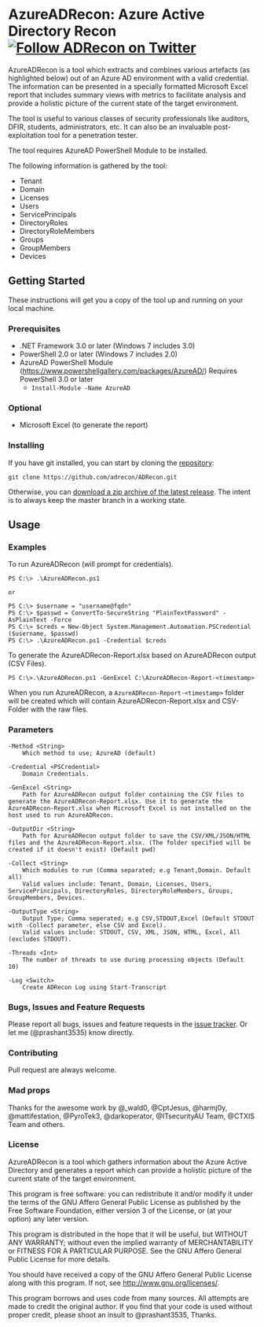 # AzureADRecon: Azure Active Directory Recon [![Follow ADRecon on Twitter](https://img.shields.io/twitter/follow/ad_recon.svg?style=social&label=Follow%20%40ad_recon)](https://twitter.com/intent/user?screen_name=ad_recon "Follow ADRecon on Twitter")

AzureADRecon is a tool which extracts and combines various artefacts (as highlighted below) out of an Azure AD environment with a valid credential. The information can be presented in a specially formatted Microsoft Excel report that includes summary views with metrics to facilitate analysis and provide a holistic picture of the current state of the target environment.

The tool is useful to various classes of security professionals like auditors, DFIR, students, administrators, etc. It can also be an invaluable post-exploitation tool for a penetration tester.

The tool requires AzureAD PowerShell Module to be installed.

The following information is gathered by the tool:

* Tenant
* Domain
* Licenses
* Users
* ServicePrincipals
* DirectoryRoles
* DirectoryRoleMembers
* Groups
* GroupMembers
* Devices

## Getting Started

These instructions will get you a copy of the tool up and running on your local machine.

### Prerequisites

* .NET Framework 3.0 or later (Windows 7 includes 3.0)
* PowerShell 2.0 or later (Windows 7 includes 2.0)
* AzureAD PowerShell Module (https://www.powershellgallery.com/packages/AzureAD/) Requires PowerShell 3.0 or later
    * `Install-Module -Name AzureAD`

### Optional

* Microsoft Excel (to generate the report)

### Installing

If you have git installed, you can start by cloning the [repository](https://github.com/adrecon/AzureADRecon/):

```
git clone https://github.com/adrecon/ADRecon.git
```

Otherwise, you can [download a zip archive of the latest release](https://github.com/adrecon/AzureADRecon/archive/master.zip). The intent is to always keep the master branch in a working state.

## Usage

### Examples

To run AzureADRecon (will prompt for credentials).

```
PS C:\> .\AzureADRecon.ps1

or

PS C:\> $username = "username@fqdn"
PS C:\> $passwd = ConvertTo-SecureString "PlainTextPassword" -AsPlainText -Force
PS C:\> $creds = New-Object System.Management.Automation.PSCredential ($username, $passwd)
PS C:\> .\AzureADRecon.ps1 -Credential $creds
```

To generate the AzureADRecon-Report.xlsx based on AzureADRecon output (CSV Files).

```
PS C:\>.\AzureADRecon.ps1 -GenExcel C:\AzureADRecon-Report-<timestamp>
```

When you run AzureADRecon, a `AzureADRecon-Report-<timestamp>` folder will be created which will contain AzureADRecon-Report.xlsx and CSV-Folder with the raw files.

### Parameters

```
-Method <String>
    Which method to use; AzureAD (default)

-Credential <PSCredential>
    Domain Credentials.

-GenExcel <String>
    Path for AzureADRecon output folder containing the CSV files to generate the AzureADRecon-Report.xlsx. Use it to generate the AzureADRecon-Report.xlsx when Microsoft Excel is not installed on the host used to run AzureADRecon.

-OutputDir <String>
    Path for AzureADRecon output folder to save the CSV/XML/JSON/HTML files and the AzureADRecon-Report.xlsx. (The folder specified will be created if it doesn't exist) (Default pwd)

-Collect <String>
    Which modules to run (Comma separated; e.g Tenant,Domain. Default all)
    Valid values include: Tenant, Domain, Licenses, Users, ServicePrincipals, DirectoryRoles, DirectoryRoleMembers, Groups, GroupMembers, Devices.

-OutputType <String>
    Output Type; Comma seperated; e.g CSV,STDOUT,Excel (Default STDOUT with -Collect parameter, else CSV and Excel).
    Valid values include: STDOUT, CSV, XML, JSON, HTML, Excel, All (excludes STDOUT).

-Threads <Int>
    The number of threads to use during processing objects (Default 10)

-Log <Switch>
    Create ADRecon Log using Start-Transcript
```

### Bugs, Issues and Feature Requests

Please report all bugs, issues and feature requests in the [issue tracker](https://github.com/adrecon/AzureADRecon/issues). Or let me (@prashant3535) know directly.

### Contributing

Pull request are always welcome.

### Mad props

Thanks for the awesome work by @_wald0, @CptJesus, @harmj0y, @mattifestation, @PyroTek3, @darkoperator, @ITsecurityAU Team, @CTXIS Team and others.

### License

AzureADRecon is a tool which gathers information about the Azure Active Directory and generates a report which can provide a holistic picture of the current state of the target environment.

This program is free software: you can redistribute it and/or modify it under the terms of the GNU Affero General Public License as published by the Free Software Foundation, either version 3 of the License, or (at your option) any later version.

This program is distributed in the hope that it will be useful, but WITHOUT ANY WARRANTY; without even the implied warranty of MERCHANTABILITY or FITNESS FOR A PARTICULAR PURPOSE. See the GNU Affero General Public License for more details.

You should have received a copy of the GNU Affero General Public License along with this program. If not, see http://www.gnu.org/licenses/.

This program borrows and uses code from many sources. All attempts are made to credit the original author. If you find that your code is used without proper credit, please shoot an insult to @prashant3535, Thanks.
